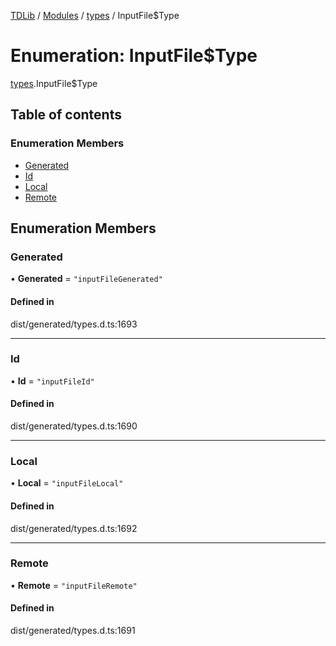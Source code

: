 [TDLib](../README.md) / [Modules](../modules.md) / [types](../modules/types.md) / InputFile$Type

# Enumeration: InputFile$Type

[types](../modules/types.md).InputFile$Type

## Table of contents

### Enumeration Members

- [Generated](types.InputFile_Type.md#generated)
- [Id](types.InputFile_Type.md#id)
- [Local](types.InputFile_Type.md#local)
- [Remote](types.InputFile_Type.md#remote)

## Enumeration Members

### Generated

• **Generated** = ``"inputFileGenerated"``

#### Defined in

dist/generated/types.d.ts:1693

___

### Id

• **Id** = ``"inputFileId"``

#### Defined in

dist/generated/types.d.ts:1690

___

### Local

• **Local** = ``"inputFileLocal"``

#### Defined in

dist/generated/types.d.ts:1692

___

### Remote

• **Remote** = ``"inputFileRemote"``

#### Defined in

dist/generated/types.d.ts:1691
